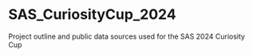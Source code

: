 # SAS_CuriosityCup_2024
Project outline and public data sources used for the SAS 2024 Curiosity Cup
